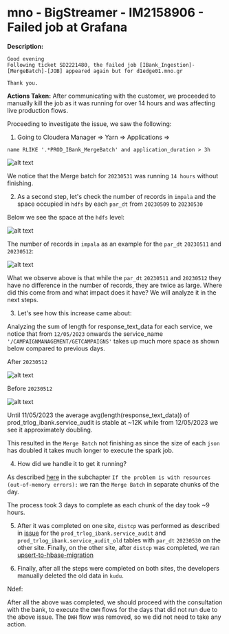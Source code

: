 # mno - BigStreamer - IM2158906 - Failed job at Grafana

<b>Description:</b>

```
Good evening
Following ticket SD2221480, the failed job [IBank_Ingestion]-[MergeBatch]-[JOB] appeared again but for d1edge01.mno.gr

Thank you.
```

<b>Actions Taken:</b>
After communicating with the customer, we proceeded to manually kill the job as it was running for over 14 hours and was affecting live production flows.

Proceeding to investigate the issue, we saw the following:

1. Going to Cloudera Manager => Yarn => Applications =>

``
name RLIKE '.*PROD_IBank_MergeBatch' and application_duration > 3h
``

![alt text](KnowledgeBase/mno/BigStreamer/issues/.media/IM2158906/Yarn_Applications_Merge_Batch_Prod_Ibank.png)

We notice that the Merge batch for `20230531` was running `14 hours` without finishing.

2. As a second step, let's check the number of records in `impala` and the space occupied in `hdfs` by each `par_dt` from `20230509` to `20230530`

Below we see the space at the `hdfs` level:

![alt text](KnowledgeBase/mno/BigStreamer/issues/.media/IM2158906/HDFS_du.png)

The number of records in `impala` as an example for the `par_dt` `20230511` and `20230512`:

![alt text](KnowledgeBase/mno/BigStreamer/issues/.media/IM2158906/impala_query_par_dt_count.PNG)

What we observe above is that while the `par_dt` `20230511` and `20230512` they have no difference in the number of records, they are twice as large. Where did this come from and what impact does it have? We will analyze it in the next steps.

3. Let's see how this increase came about:

Analyzing the sum of length for response_text_data for each service, we notice that from `12/05/2023` onwards the service_name `'/CAMPAIGNMANAGEMENT/GETCAMPAIGNS'` takes up much more space as shown below compared to previous days.

After `20230512`

![alt text](KnowledgeBase/mno/BigStreamer/issues/.media/IM2158906/After_20230512.png)

Before `20230512`

![alt text](KnowledgeBase/mno/BigStreamer/issues/.media/IM2158906/Before_20230512.png)

Until 11/05/2023 the average avg(length(response_text_data)) of prod_trlog_ibank.service_audit is stable at ~12K while from 12/05/2023 we see it approximately doubling.

This resulted in the `Merge Batch` not finishing as since the size of each `json` has doubled it takes much longer to execute the spark job.

4. How did we handle it to get it running?

As described [here](https://metis.ghi.com/obss/oss/sysadmin-group/support/-/blob/master/KnowledgeBase/mno/BigStreamer/supportDocuments/applicationFlows/ibank.md#merge-batch) in the subchapter `If the problem is with resources (out-of-memory errors):` we ran the `Merge Batch` in separate chunks of the day.

The process took 3 days to complete as each chunk of the day took ~9 hours.

5. After it was completed on one site, `distcp` was performed as described in [issue](https://metis.ghi.com/obss/oss/sysadmin-group/support/-/blob/master/KnowledgeBase/mno/BigStreamer/issues/20201218-IM1389913.md) for the `prod_trlog_ibank.service_audit` and `prod_trlog_ibank.service_audit_old` tables with `par_dt` `20230530` on the other site. Finally, on the other site, after `distcp` was completed, we ran [upsert-to-hbase-migration](https://metis.ghi.com/obss/oss/sysadmin-group/support/-/blob/master/KnowledgeBase/mno/BigStreamer/supportDocuments/applicationFlows/ibank.md#upsert-to-hbase-migration)

6. Finally, after all the steps were completed on both sites, the developers manually deleted the old data in `kudu`.

Ndef:

After all the above was completed, we should proceed with the consultation with the bank, to execute the `DWH` flows for the days that did not run due to the above issue. The `DWH` flow was removed, so we did not need to take any action.

